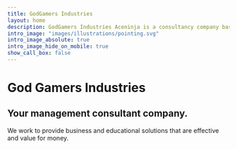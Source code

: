 ```yaml
---
title: GodGamers Industries
layout: home
description: GodGamers Industries Aceninja is a consultancy company based in Singapore. We work to provide business and educational solutions that are effective and value for money.
intro_image: "images/illustrations/pointing.svg"
intro_image_absolute: true
intro_image_hide_on_mobile: true
show_call_box: false
---
```


# God Gamers Industries  
## Your management consultant company.

We work to provide business and educational solutions that are effective and value for money.
